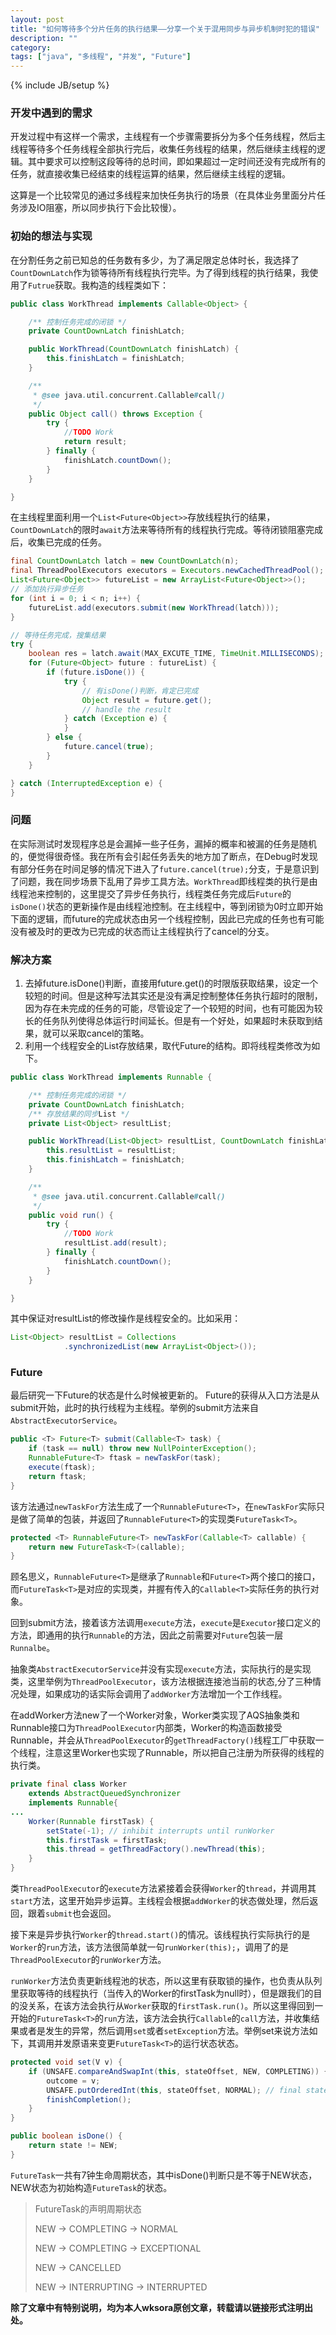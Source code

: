 ```yaml
---
layout: post
title: "如何等待多个分片任务的执行结果——分享一个关于混用同步与异步机制时犯的错误"
description: ""
category: 
tags: ["java", "多线程", "并发", "Future"]
---
```

{% include JB/setup %}

### 开发中遇到的需求 ###
开发过程中有这样一个需求，主线程有一个步骤需要拆分为多个任务线程，然后主线程等待多个任务线程全部执行完后，收集任务线程的结果，然后继续主线程的逻辑。其中要求可以控制这段等待的总时间，即如果超过一定时间还没有完成所有的任务，就直接收集已经结束的线程运算的结果，然后继续主线程的逻辑。

这算是一个比较常见的通过多线程来加快任务执行的场景（在具体业务里面分片任务涉及IO阻塞，所以同步执行下会比较慢）。

### 初始的想法与实现 ###
在分割任务之前已知总的任务数有多少，为了满足限定总体时长，我选择了`CountDownLatch`作为锁等待所有线程执行完毕。为了得到线程的执行结果，我使用了`Futrue`获取。我构造的线程类如下：

```java
public class WorkThread implements Callable<Object> {

    /** 控制任务完成的闭锁 */
    private CountDownLatch finishLatch;

    public WorkThread(CountDownLatch finishLatch) {
        this.finishLatch = finishLatch;
    }

    /**
     * @see java.util.concurrent.Callable#call()
     */
    public Object call() throws Exception {
        try {
            //TODO Work
            return result;
        } finally {
            finishLatch.countDown();
        }
    }

}
```

在主线程里面利用一个`List<Future<Object>>`存放线程执行的结果，`CountDownLatch`的限时`await`方法来等待所有的线程执行完成。等待闭锁阻塞完成后，收集已完成的任务。

```java
final CountDownLatch latch = new CountDownLatch(n);
final ThreadPoolExecutors executors = Executors.newCachedThreadPool();
List<Future<Object>> futureList = new ArrayList<Future<Object>>();
// 添加执行异步任务
for (int i = 0; i < n; i++) {
	futureList.add(executors.submit(new WorkThread(latch)));
}

// 等待任务完成，搜集结果
try {
    boolean res = latch.await(MAX_EXCUTE_TIME, TimeUnit.MILLISECONDS);
    for (Future<Object> future : futureList) {
        if (future.isDone()) {
            try {
                // 有isDone()判断，肯定已完成
                Object result = future.get();
                // handle the result
            } catch (Exception e) {
            }
        } else {
            future.cancel(true);
        }
    }

} catch (InterruptedException e) {
}

```

### 问题 ###

在实际测试时发现程序总是会漏掉一些子任务，漏掉的概率和被漏的任务是随机的，便觉得很奇怪。我在所有会引起任务丢失的地方加了断点，在Debug时发现有部分任务在时间足够的情况下进入了```future.cancel(true);```分支，于是意识到了问题，我在同步场景下乱用了异步工具方法。```WorkThread```即线程类的执行是由线程池来控制的，这里提交了异步任务执行，线程类任务完成后```Future```的```isDone()```状态的更新操作是由线程池控制。在主线程中，等到闭锁为0时立即开始下面的逻辑，而future的完成状态由另一个线程控制，因此已完成的任务也有可能没有被及时的更改为已完成的状态而让主线程执行了cancel的分支。


### 解决方案 ###
1. 去掉future.isDone()判断，直接用future.get()的时限版获取结果，设定一个较短的时间。但是这种写法其实还是没有满足控制整体任务执行超时的限制，因为存在未完成的任务的可能，尽管设定了一个较短的时间，也有可能因为较长的任务队列使得总体运行时间延长。但是有一个好处，如果超时未获取到结果，就可以采取cancel的策略。
2. 利用一个线程安全的List存放结果，取代Future的结构。即将线程类修改为如下。

```java
public class WorkThread implements Runnable {

    /** 控制任务完成的闭锁 */
    private CountDownLatch finishLatch;
    /** 存放结果的同步List */
    private List<Object> resultList;

    public WorkThread(List<Object> resultList, CountDownLatch finishLatch) {
        this.resultList = resultList;
        this.finishLatch = finishLatch;
    }

    /**
     * @see java.util.concurrent.Callable#call()
     */
    public void run() {
        try {
            //TODO Work
            resultList.add(result);
        } finally {
            finishLatch.countDown();
        }
    }

}
```
其中保证对resultList的修改操作是线程安全的。比如采用：

```java
List<Object> resultList = Collections
            .synchronizedList(new ArrayList<Object>());
```

### Future ###
最后研究一下Future的状态是什么时候被更新的。
Future的获得从入口方法是从submit开始，此时的执行线程为主线程。举例的submit方法来自`AbstractExecutorService`。

```java
public <T> Future<T> submit(Callable<T> task) {
    if (task == null) throw new NullPointerException();
    RunnableFuture<T> ftask = newTaskFor(task);
    execute(ftask);
    return ftask;
}
```
该方法通过`newTaskFor`方法生成了一个`RunnableFuture<T>`，在`newTaskFor`实际只是做了简单的包装，并返回了`RunnableFuture<T>`的实现类`FutureTask<T>`。

```java
protected <T> RunnableFuture<T> newTaskFor(Callable<T> callable) {
    return new FutureTask<T>(callable);
}
```

顾名思义，`RunnableFuture<T>`是继承了`Runnable`和`Future<T>`两个接口的接口，而`FutureTask<T>`是对应的实现类，并握有传入的`Callable<T>`实际任务的执行对象。

回到submit方法，接着该方法调用`execute`方法，`execute`是`Executor`接口定义的方法，即通用的执行`Runnable`的方法，因此之前需要对`Future`包装一层`Runnalbe`。

抽象类`AbstractExecutorService`并没有实现`execute`方法，实际执行的是实现类，这里举例为`ThreadPoolExecutor`，该方法根据连接池当前的状态,分了三种情况处理，如果成功的话实际会调用了`addWorker`方法增加一个工作线程。

在addWorker方法new了一个Worker对象，Worker类实现了AQS抽象类和Runnable接口为`ThreadPoolExecutor`内部类，Worker的构造函数接受Runnable，并会从`ThreadPoolExecutor`的`getThreadFactory()`线程工厂中获取一个线程，注意这里Worker也实现了Runnable，所以把自己注册为所获得的线程的执行类。

```java
private final class Worker
    extends AbstractQueuedSynchronizer
    implements Runnable{
...
    Worker(Runnable firstTask) {
        setState(-1); // inhibit interrupts until runWorker
        this.firstTask = firstTask;
        this.thread = getThreadFactory().newThread(this);
    }    
}
```

类`ThreadPoolExecutor`的`execute`方法紧接着会获得`Worker`的`thread`，并调用其`start`方法，这里开始异步运算。主线程会根据`addWorker`的状态做处理，然后返回，跟着`submit`也会返回。

接下来是异步执行`Worker`的`thread.start()`的情况。该线程执行实际执行的是`Worker`的`run`方法，该方法很简单就一句`runWorker(this);`，调用了的是`ThreadPoolExecutor`的`runWorker`方法。

`runWorker`方法负责更新线程池的状态，所以这里有获取锁的操作，也负责从队列里获取等待的线程执行（当传入的Worker的firstTask为null时），但是跟我们的目的没关系，在该方法会执行从`Worker`获取的`firstTask.run()`。所以这里得回到一开始的`FutureTask<T>`的`run`方法，该方法会执行`Callable`的`call`方法，并收集结果或者是发生的异常，然后调用`set`或者`setException`方法。举例set来说方法如下，其调用并发原语来变更`FutureTask<T>`的运行状态状态。

```java
protected void set(V v) {
    if (UNSAFE.compareAndSwapInt(this, stateOffset, NEW, COMPLETING)) {
        outcome = v;
        UNSAFE.putOrderedInt(this, stateOffset, NORMAL); // final state
        finishCompletion();
    }
}

public boolean isDone() {
    return state != NEW;
}
```

`FutureTask`一共有7钟生命周期状态，其中isDone()判断只是不等于NEW状态，NEW状态为初始构造`FutureTask`的状态。

> FutureTask的声明周期状态
> 
> NEW -> COMPLETING -> NORMAL
> 
> NEW -> COMPLETING -> EXCEPTIONAL
> 
> NEW -> CANCELLED
> 
> NEW -> INTERRUPTING -> INTERRUPTED

**除了文章中有特别说明，均为本人wksora原创文章，转载请以链接形式注明出处。**
